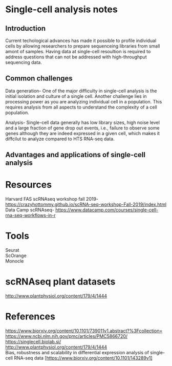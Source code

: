 

# Single-cell analysis notes


## Introduction
Current techological advances has made it possible to profile individual cells by allowing researchers to prepare sequenceing libraries from small amont of samples. Having data at single-cell resoultion is required to address questions that can not be addressed with high-throughput sequencing data. 


## Common challenges
Data generation- One of the major difficulty in single-cell analysis is the initial isolation and culture of a single cell.
Another challenge lies in processing power as you are analyzing individual cell in a population. This requires analysis from all aspects to understand the complexity of a cell population.

Analysis- Single-cell data generally has low library sizes, high noise level and a large fraction of gene drop out events, i.e., failure to observe some genes although they are indeed expressed in a given cell, which makes it diffcilut to analyze compared to HTS RNA-seq data. 



## Advantages and applications of single-cell analysis




# Resources
Harvard FAS scRNAseq workshop fall 2019- https://crazyhottommy.github.io/scRNA-seq-workshop-Fall-2019/index.html \
Data Camp scRNAseq- https://www.datacamp.com/courses/single-cell-rna-seq-workflows-in-r





# Tools
Seurat \
ScOrange \
Monocle


# scRNAseq plant datasets
http://www.plantphysiol.org/content/179/4/1444 


# References
https://www.biorxiv.org/content/10.1101/739011v1.abstract?%3Fcollection= \
https://www.ncbi.nlm.nih.gov/pmc/articles/PMC5866720/ \
https://singlecell.biolab.si/ \
http://www.plantphysiol.org/content/179/4/1444 \
Bias, robustness and scalability in differential expression analysis of single-cell RNA-seq data [https://www.biorxiv.org/content/10.1101/143289v1]
